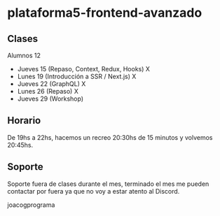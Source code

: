 # plataforma5-frontend-avanzado

## Clases

Alumnos 12

- Jueves 15 (Repaso, Context, Redux, Hooks) X
- Lunes 19 (Introducción a SSR / Next.js) X
- Jueves 22 (GraphQL) X
- Lunes 26 (Repaso) X
- Jueves 29 (Workshop)

## Horario

De 19hs a 22hs, hacemos un recreo 20:30hs de 15 minutos y volvemos 20:45hs.

## Soporte

Soporte fuera de clases durante el mes, terminado el mes me pueden contactar por fuera ya que no voy a estar atento al Discord.

joacogprograma

